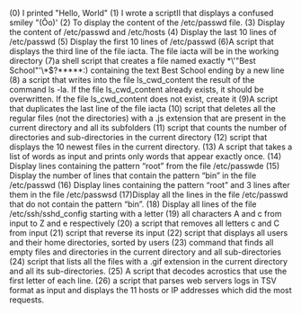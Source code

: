 (0) I printed "Hello, World" (1) I wrote a scriptII that displays a confused smiley "(Ôo)' (2) To display the content of the /etc/passwd file. (3) Display the content of /etc/passwd and /etc/hosts (4) Display the last 10 lines of /etc/passwd (5) Display the first 10 lines of /etc/passwd (6)A script that displays the third line of the file iacta. The file iacta will be in the working directory (7)a shell script that creates a file named exactly \*\\'"Best School"\'\\*$\?\*\*\*\*\*:) containing the text Best School ending by a new line (8)  a script that writes into the file ls_cwd_content the result of the command ls -la. If the file ls_cwd_content already exists, it should be overwritten. If the file ls_cwd_content does not exist, create it (9)A script that duplicates the last line of the file iacta (10)  script that deletes all the regular files (not the directories) with a .js extension that are present in the current directory and all its subfolders (11)  script that counts the number of directories and sub-directories in the current directory (12)  script that displays the 10 newest files in the current directory. (13) A script that takes a list of words as input and prints only words that appear exactly once. (14) Display lines containing the pattern “root” from the file /etc/passwde (15) Display the number of lines that contain the pattern “bin” in the file /etc/passwd (16) Display lines containing the pattern “root” and 3 lines after them in the file /etc/passwsd (17)Display all the lines in the file /etc/passwd that do not contain the pattern “bin”. (18) Display all lines of the file /etc/ssh/sshd_config starting with a letter (19) all characters A and c from input to Z and e respectively (20) a script that removes all letters c and C from input (21) script that reverse its input (22) script that displays all users and their home directories, sorted by users (23) command that finds all empty files and directories in the current directory and all sub-directories (24) script that lists all the files with a .gif extension in the current directory and all its sub-directories. (25) A script that decodes acrostics that use the first letter of each line. (26) a script that parses web servers logs in TSV format as input and displays the 11 hosts or IP addresses which did the most requests.
